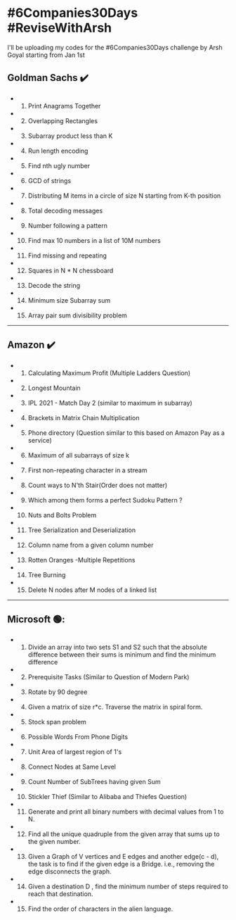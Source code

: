 
# #6Companies30Days #ReviseWithArsh

I'll be uploading my codes for the #6Companies30Days challenge by Arsh Goyal starting from Jan 1st

## Goldman Sachs :heavy_check_mark:

- 1. Print Anagrams Together
- 2. Overlapping Rectangles
- 3. Subarray product less than K
- 4. Run length encoding
- 5. Find nth ugly number
- 6. GCD of strings
- 7. Distributing M items in a circle of size N starting from K-th position
- 8. Total decoding messages
- 9. Number following a pattern
- 10. Find max 10 numbers in a list of 10M numbers
- 11. Find missing and repeating
- 12. Squares in N * N chessboard
- 13. Decode the string
- 14. Minimum size Subarray sum
- 15. Array pair sum divisibility problem 

***

## Amazon :heavy_check_mark:

- 1. Calculating Maximum Profit (Multiple Ladders Question)
- 2. Longest Mountain 
- 3. IPL 2021 - Match Day 2 (similar to maximum in subarray)
- 4. Brackets in Matrix Chain Multiplication 
- 5. Phone directory (Question similar to this based on Amazon Pay as a service)
- 6. Maximum of all subarrays of size k
- 7. First non-repeating character in a stream
- 8. Count ways to N'th Stair(Order does not matter)
- 9. Which among them forms a perfect Sudoku Pattern ?
- 10. Nuts and Bolts Problem
- 11. Tree Serialization and Deserialization
- 12. Column name from a given column number
- 13. Rotten Oranges -Multiple Repetitions
- 14. Tree Burning 
- 15. Delete N nodes after M nodes of a linked list 

***

## Microsoft 🟢:

- 1. Divide an array into two sets S1 and S2 such that the absolute difference between their sums is minimum and find the minimum difference
- 2. Prerequisite Tasks (Similar to Question of Modern Park)
- 3. Rotate by 90 degree
- 4. Given a matrix of size r*c. Traverse the matrix in spiral form. 
- 5. Stock span problem
- 6. Possible Words From Phone Digits
- 7. Unit Area of largest region of 1's 
- 8. Connect Nodes at Same Level
- 9. Count Number of SubTrees having given Sum 
- 10. Stickler Thief (Similar to Alibaba and Thiefes Question) 
- 11. Generate and print all binary numbers with decimal values from 1 to N.  
- 12. Find all the unique quadruple from the given array that sums up to the given number.
- 13. Given a Graph of V vertices and E edges and another edge(c - d), the task is to find if the given edge is a Bridge. i.e., removing the edge disconnects the graph.
- 14. Given a destination D , find the minimum number of steps required to reach that destination.
- 15. Find the order of characters in the alien language.
